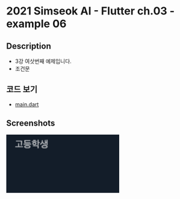 # 2021 Simseok AI - Flutter ch.03 - example 06

## Description
 - 3강 여삿번째 예제입니다.
 - 조건문

## 코드 보기
 - [main.dart](https://github.com/DokySp/2021-Simseok-AI-Class-Flutter/blob/main/examples/ex_ch03-06/main.dart)

## Screenshots

<img src = "https://github.com/DokySp/2021-Simseok-AI-Class-Flutter/blob/main/examples/ex_ch03-06/document/ex01.png?raw=true" width = 300>